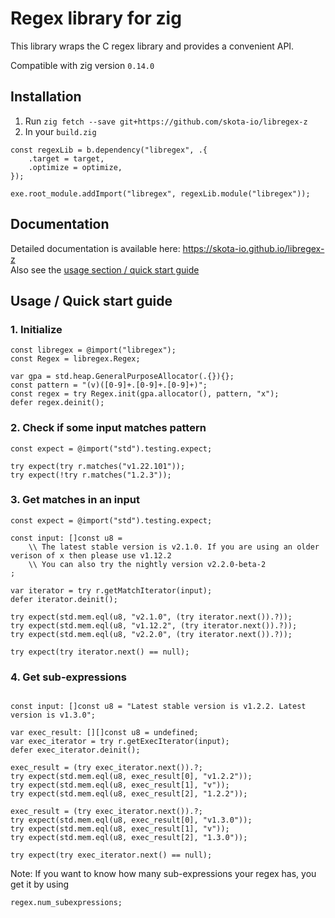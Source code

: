 # Regex library for zig
This library wraps the C regex library and provides a convenient API.

Compatible with zig version `0.14.0`

## Installation
1. Run `zig fetch --save git+https://github.com/skota-io/libregex-z`
2. In your `build.zig` <br>
```zig
const regexLib = b.dependency("libregex", .{
    .target = target,
    .optimize = optimize,
});

exe.root_module.addImport("libregex", regexLib.module("libregex"));
```

## Documentation
Detailed documentation is available here: https://skota-io.github.io/libregex-z
<br>
Also see the [usage section / quick start guide](#usage--quick-start-guide)

## Usage / Quick start guide
### 1. Initialize
```zig
const libregex = @import("libregex");
const Regex = libregex.Regex;

var gpa = std.heap.GeneralPurposeAllocator(.{}){};
const pattern = "(v)([0-9]+.[0-9]+.[0-9]+)";
const regex = try Regex.init(gpa.allocator(), pattern, "x");
defer regex.deinit();
```

### 2. Check if some input matches pattern
```zig
const expect = @import("std").testing.expect;

try expect(try r.matches("v1.22.101"));
try expect(!try r.matches("1.2.3"));
```

### 3. Get matches in an input
```zig
const expect = @import("std").testing.expect;

const input: []const u8 =
    \\ The latest stable version is v2.1.0. If you are using an older verison of x then please use v1.12.2
    \\ You can also try the nightly version v2.2.0-beta-2
;

var iterator = try r.getMatchIterator(input);
defer iterator.deinit();

try expect(std.mem.eql(u8, "v2.1.0", (try iterator.next()).?));
try expect(std.mem.eql(u8, "v1.12.2", (try iterator.next()).?));
try expect(std.mem.eql(u8, "v2.2.0", (try iterator.next()).?));

try expect(try iterator.next() == null);
```

### 4. Get sub-expressions
```zig

const input: []const u8 = "Latest stable version is v1.2.2. Latest version is v1.3.0";

var exec_result: [][]const u8 = undefined;
var exec_iterator = try r.getExecIterator(input);
defer exec_iterator.deinit();

exec_result = (try exec_iterator.next()).?;
try expect(std.mem.eql(u8, exec_result[0], "v1.2.2"));
try expect(std.mem.eql(u8, exec_result[1], "v"));
try expect(std.mem.eql(u8, exec_result[2], "1.2.2"));

exec_result = (try exec_iterator.next()).?;
try expect(std.mem.eql(u8, exec_result[0], "v1.3.0"));
try expect(std.mem.eql(u8, exec_result[1], "v"));
try expect(std.mem.eql(u8, exec_result[2], "1.3.0"));

try expect(try exec_iterator.next() == null);
```


Note: If you want to know how many sub-expressions your regex has, you get it by using
```zig
regex.num_subexpressions;
```
